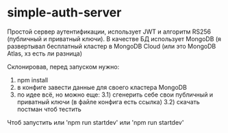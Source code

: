 # simple-auth-server
Простой сервер аутентификации, использует JWT и алгоритм RS256 (публичный и приватный ключи). В качестве БД использует MongoDB (я развертывал бесплатный кластер в MongoDB Cloud (или это MongoDB Atlas, хз есть ли разница)

Склонировав, перед запуском нужно:
1) npm install
2) в конфиге завести данные для своего кластера MongoDB
3) по идее всё, но можно еще:
   3.1) сгенерить себе свои публичный и приватный ключи (в файле конфига есть ссылка)
   3.2) скачать постман чтоб тестить

Чтоб запустить или 'npm run startdev' или 'npm run startdev'
